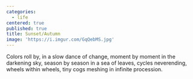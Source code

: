 ```yaml
---
categories:
  - life
centered: true
published: true
title: Sunset/Autumn
image: 'https://i.imgur.com/GqQebMS.jpg'
---
```

Colors roll by,
in a slow dance of change,
moment by moment 
in the darkening sky,
season by season 
in a sea of leaves,
cycles neverending, 
wheels within wheels, 
tiny cogs meshing
in infinite procession.
